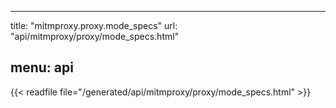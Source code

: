 
---
title: "mitmproxy.proxy.mode_specs"
url: "api/mitmproxy/proxy/mode_specs.html"

menu: api
---

{{< readfile file="/generated/api/mitmproxy/proxy/mode_specs.html" >}}
